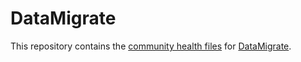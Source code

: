 # DataMigrate

This repository contains the [community health files](https://help.github.com/en/github/building-a-strong-community/creating-a-default-community-health-file) for [DataMigrate](https://github.com/datamigrate).
